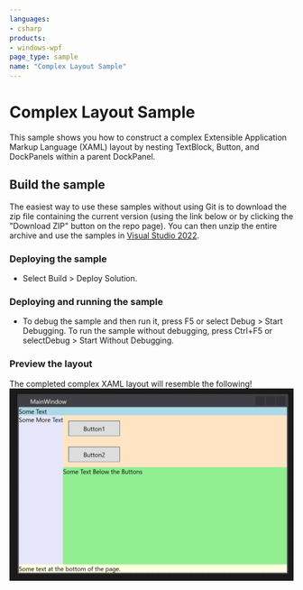 ```yaml
---
languages:
- csharp
products:
- windows-wpf
page_type: sample
name: "Complex Layout Sample"
---
```

# Complex Layout Sample
This sample shows you how to construct a complex Extensible Application Markup Language (XAML) layout by nesting TextBlock, Button, and DockPanels within a parent DockPanel.

## Build the sample
The easiest way to use these samples without using Git is to download the zip file containing the current version (using the link below or by clicking the "Download ZIP" button on the repo page). You can then unzip the entire archive and use the samples in [Visual Studio 2022](https://www.visualstudio.com/wpf-vs).

### Deploying the sample
- Select Build > Deploy Solution. 

### Deploying and running the sample
- To debug the sample and then run it, press F5 or select Debug >  Start Debugging. To run the sample without debugging, press Ctrl+F5 or selectDebug > Start Without Debugging. 

### Preview the layout

The completed complex XAML layout will resemble the following!
![A Screen Shot from Visual Studio 2022 showing a rich user interface which is created with just a dozen lines of XAML](WPF_ComplexLayout_Resultant_UI.png?raw=true "A Screen Shot from Visual Studio 2022 showing a rich user interface which is created with just a dozen lines of XAML")



